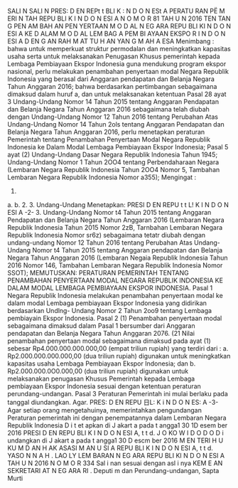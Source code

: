  SALI N SALI N PRES: D EN REPt t BLI K : N D O N ESt A PERATU RAN PЁ M ERI N TAH REPU BLI K I N D O N ESI A N O M O R 81 TAH U N 2016 TEN TAN G PEN AM BAH AN PEN YERTAAN M O D AL N EG ARA REPU BLI KI N D O N ESI A KE D ALAM M O D AL LEM BAG A PEM BI AYAAN EKSPO R I N D O N ESI A D EN G AN RAH M AT TU H AN YAN G M AH A ESA
Menimbang :
 bahwa untuk memperkuat struktur permodalan dan meningkatkan kapasitas usaha serta untuk melaksanakan Penugasan Khusus pemerintah kepada Lembaga Pembiayaan Ekspor Indonesia guna mendukung program ekspor nasional, perlu melakukan penambahan penyertaan modal Negara Republik Indonesia yang berasal dari Anggaran pendapatan dan Belanja Negara Tahun Anggaran 2016; bahwa berdasarkan pertimbangan sebagaimana dimaksud dalam huruf a, dan untuk melaksanakan ketentuan Pasal 28 ayat 3 Undang-Undang Nomor 14 Tahun 2015 tentang Anggaran Pendapatan dan Belanja Negara Tahun Anggaran 2016 sebagaimana telah diubah dengan Undang-Undang Nomor 12 Tahun 2016 tentang Perubahan Atas Undang-Undang Nomor 14 Tahun 2ols tentang Anggaran Pendapatan dan Belanja Negara Tahun Anggaran 2016, perlu menetapkan peraturan Pemerintah tentang Penambahan Penyertaan Modal Negara Republik Indonesia ke Dalam Modal Lembaga Pembiayaan Ekspor Indonesia; Pasal 5 ayat (2) Undang-Undang Dasar Negara Republik Indonesia Tahun 1945; Undang-Undang Nomor 1 Tahun 2OO4 tentang Perbendaharaan Negara (Lembaran Negara Republik Indonesia Tahun 2OO4 Nomor 5, Tambahan Lembaran Negara Republik Indonesia Nomor a355);
Mengingat :

1.
a.
b.
2.
3. Undang-Undang Menetapkan: PRESI D EN REPU t t L! K I N D O N ESI A -2- 3. Undang-Undang Nomor t4 Tahun 2015 tentang Anggaran Pendapatan dan Belanja Negara Tahun Anggaran 2016 (Lembaran Negara Republik Indonesia Tahun 2015 Nomor 2zB, Tarnbahan Lembaran Negara Republik Indonesia Nomor sr6z) sebagaimana tetatr diubah dengan undang-undang Nomor 12 Tahun 2016 tentang Perubahan Atas Undang-Undang Nomor t4 Tahun 2015 tentang Anggaran pendapatan dan Belanja Negara Tahun Anggaran 2016 (Lembaran Negaia Republik Indonesia Tahun 2016 Nomor 146, Tambahan Lembaran Negara Republik Indonesia Nomor SSOT);
MEMUTUSKAN:
 PERATURAN PEMERINTAH TENTANG PENAMBAHAN PENYERTAAN MODAL NEGARA REPUBLIK INDONESIA KE DALAM MODAL LEMBAGA PEMBIAYAAN EKSPOR INDONESIA. Pasal 1 Negara Republik Indonesia melakukan penambahan penyertaan modal ke dalam modal Lembaga pembiayaan Ekspor Indonesia yang didirikan berdasarkan Undlng- Undang Nomor 2 Tahun 2oo9 tentang Lembaga pembiayain Ekspor Indonesia. Pasal 2 (1) Penambahan penyertaan modal sebagaimana dimaksud dalam Pasal 1 bersumber dari Anggaran pendapatan dan Belanja Negara Tahun Anggaran 2076. (21 Nilai penambahan penyertaan modal sebagaimana dimaksud pada ayat (1) sebesar Rp4.000.000.000.000,00 (empat triliun rupiah) yang terdiri dari :
a. Rp2.000.000.000.000,00 (dua triliun rupiah) digunakan untuk meningkatkan kapasitas usaha Lembaga Pembiayaan Ekspor Indonesia; dan
b. Rp2.000.000.0O0.000,00 (dua triliun rupiah) digunakan untuk melaksanakan penugasan Khusus Pemerintah kepada Lembaga pembiayaan Ekspor Indonesia sesuai dengan ketentuan peraturan perundang-undangan. Pasal 3 Peraturan Pemerintah ini mulai berlaku pada tanggal diundangkan. Agar. PRES: D EN REPU 日L: K i N D O N ES: A -3- Agar setiap orang mengetahuinya, memerintahkan pengundangan Peraturan pemerintah ini dengan penempatannya dalam Lembaran Negara Republik Indonesia D i t et apkan di J akart a pada t angga1 30 1D esem ber 2016 PRESI D EN REPU BLI K I N D O N ESI A, t t d. J O KO W I D O D O D i undangkan di J akart a pada t angga1 30 D escm ber 2016 M EN TERI H U KU M D AN H AK ASASI M AN U SI A REPU BLI K I N D O N ESI A, t t d. YASO N N A H . LAO LY LEM BARAN N EG ARA REPU BLI KI N D O N ESI A TAH U N 2016 N O M O R 334 Sal i nan sesuai dengan asl i nya KEM E AN SEKRETARI AT N EG ARA RI . Deputi m dan Perundang-undangan, Sapta Murti
